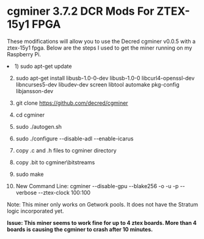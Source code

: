 # cgminer 3.7.2 DCR Mods For ZTEX-15y1 FPGA

These modifications will allow you to use the Decred cgminer v0.0.5 with a ztex-15y1 fpga.  Below are the steps I used to get the miner running on my Raspberry Pi.

  <li>1) sudo apt-get update
  
  2) sudo apt-get install libusb-1.0-0-dev libusb-1.0-0 libcurl4-openssl-dev libncurses5-dev libudev-dev screen libtool automake pkg-config libjansson-dev
  
  3) git clone https://github.com/decred/cgminer
  
  4) cd cgminer
  
  5) sudo ./autogen.sh
  
  6) sudo ./configure --disable-adl --enable-icarus
  
  7) copy .c and .h files to cgminer directory
  
  8) copy .bit to cgminer\bitstreams
  
  9) sudo make
  
  10) New Command Line: cgminer --disable-gpu --blake256 -o <pool url : port> -u <username> -p <password> --verbose --ztex-clock 100:100</li>
 
Note: This miner only works on Getwork pools.  It does not have the Stratum logic incorporated yet.

<b>Issue: This miner seems to work fine for up to 4 ztex boards.  More than 4 boards is causing the cgminer to crash after 10 minutes.</b>
 
